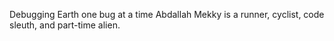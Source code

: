 Debugging Earth one bug at a time​​ Abdallah Mekky is a runner, cyclist, code sleuth, and part-time alien.
